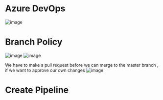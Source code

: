 # Azure DevOps
![image](https://github.com/user-attachments/assets/9a2aa372-3d8b-480f-9bbe-60ab18d9967d)

# Branch Policy
![image](https://github.com/user-attachments/assets/06da48a6-6e91-4154-9b94-5e26334dd413)
![image](https://github.com/user-attachments/assets/4730d845-fd65-44bf-a55e-5e60eb2d69e2)

We have to make a pull request before we can merge to the master branch , if we want to approve our own changes
![image](https://github.com/user-attachments/assets/95eb552c-57b4-4ba0-a03a-7ec84e29c2a3)

# Create Pipeline
